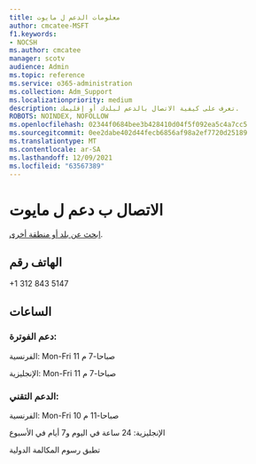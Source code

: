 ```yaml
---
title: معلومات الدعم ل مايوت
author: cmcatee-MSFT
f1.keywords:
- NOCSH
ms.author: cmcatee
manager: scotv
audience: Admin
ms.topic: reference
ms.service: o365-administration
ms.collection: Adm_Support
ms.localizationpriority: medium
description: تعرف على كيفية الاتصال بالدعم لبلدك أو إقليمك.
ROBOTS: NOINDEX, NOFOLLOW
ms.openlocfilehash: 02344f0684bee3b428410d04f5f092ea5c4a7cc5
ms.sourcegitcommit: 0ee2dabe402d44fecb6856af98a2ef7720d25189
ms.translationtype: MT
ms.contentlocale: ar-SA
ms.lasthandoff: 12/09/2021
ms.locfileid: "63567389"
---
```

# <a name="contact-support-for-mayotte"></a>الاتصال ب دعم ل مايوت

[ابحث عن بلد أو منطقة أخرى](../get-help-support.md).

## <a name="phone-number"></a>الهاتف رقم
+1 312 843 5147

## <a name="hours"></a>الساعات
### <a name="billing-support"></a>دعم الفوترة:

الفرنسية: Mon-Fri 11 صباحا-7 م

الإنجليزية: Mon-Fri 11 صباحا-7 م

### <a name="technical-support"></a>الدعم التقني:

الفرنسية: Mon-Fri 10 صباحا-11 م

الإنجليزية: 24 ساعة في اليوم و7 أيام في الأسبوع

تطبق رسوم المكالمة الدولية
